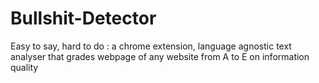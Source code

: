 # Bullshit-Detector
Easy to say, hard to do : a chrome extension, language agnostic text analyser that grades webpage of any website from A to E on information quality
